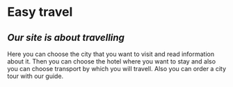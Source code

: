 # Easy travel
  
*Our site is about travelling*  
----
Here you can choose the city that you want to visit and read information about it. 
Then you can choose the hotel where you want to stay  and also you can choose transport by which you will travell.
Also you can order a city tour with our guide.  
